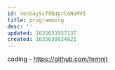 ```yaml
---
id: recUayScf9Q4prCoNsMVI
title: programming
desc: ''
updated: 1635631957137
created: 1635630024821
---
```


coding - https://github.com/hrmnjt
